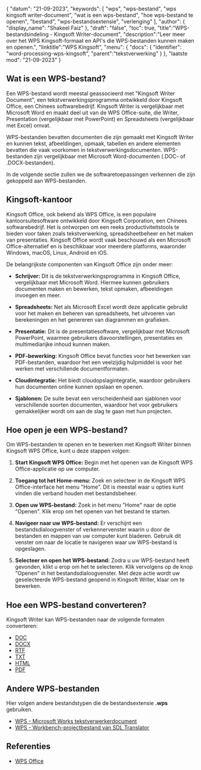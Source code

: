 {
"datum": "21-09-2023",
  "keywords": [
"wps",
"wps-bestand",
"wps kingsoft writer-document",
"wat is een wps-bestand",
"hoe wps-bestand te openen",
"bestand",
"wps-bestandsextensie",
"verlenging"
],
  "author": {
"display_name": "Shakeel Faiz"
},
"draft": "false",
"toc": true,
"title":"WPS-bestandsindeling - Kingsoft Writer-document",
  "description":"Leer meer over het WPS Kingsoft-formaat en API's die WPS-bestanden kunnen maken en openen.",
"linktitle":"WPS Kingsoft",
  "menu": {
    "docs": {
      "identifier": "word-processing-wps-kingsoft",
"parent":"tekstverwerking"
}
},
"laatste mod": "21-09-2023"
}

## Wat is een WPS-bestand?

Een WPS-bestand wordt meestal geassocieerd met "Kingsoft Writer Document", een tekstverwerkingsprogramma ontwikkeld door Kingsoft Office, een Chinees softwarebedrijf. Kingsoft Writer is vergelijkbaar met Microsoft Word en maakt deel uit van de WPS Office-suite, die Writer, Presentation (vergelijkbaar met PowerPoint) en Spreadsheets (vergelijkbaar met Excel) omvat.

WPS-bestanden bevatten documenten die zijn gemaakt met Kingsoft Writer en kunnen tekst, afbeeldingen, opmaak, tabellen en andere elementen bevatten die vaak voorkomen in tekstverwerkingsdocumenten. WPS-bestanden zijn vergelijkbaar met Microsoft Word-documenten (.DOC- of .DOCX-bestanden).

In de volgende sectie zullen we de softwaretoepassingen verkennen die zijn gekoppeld aan WPS-bestanden.

## Kingsoft-kantoor

Kingsoft Office, ook bekend als WPS Office, is een populaire kantoorsuitesoftware ontwikkeld door Kingsoft Corporation, een Chinees softwarebedrijf. Het is ontworpen om een reeks productiviteitstools te bieden voor taken zoals tekstverwerking, spreadsheetbeheer en het maken van presentaties. Kingsoft Office wordt vaak beschouwd als een Microsoft Office-alternatief en is beschikbaar voor meerdere platforms, waaronder Windows, macOS, Linux, Android en iOS.

De belangrijkste componenten van Kingsoft Office zijn onder meer:

- **Schrijver:** Dit is de tekstverwerkingsprogramma in Kingsoft Office, vergelijkbaar met Microsoft Word. Hiermee kunnen gebruikers documenten maken en bewerken, tekst opmaken, afbeeldingen invoegen en meer.

- **Spreadsheets:** Net als Microsoft Excel wordt deze applicatie gebruikt voor het maken en beheren van spreadsheets, het uitvoeren van berekeningen en het genereren van diagrammen en grafieken.

- **Presentatie:** Dit is de presentatiesoftware, vergelijkbaar met Microsoft PowerPoint, waarmee gebruikers diavoorstellingen, presentaties en multimediarijke inhoud kunnen maken.

- **PDF-bewerking:** Kingsoft Office bevat functies voor het bewerken van PDF-bestanden, waardoor het een veelzijdig hulpmiddel is voor het werken met verschillende documentformaten.

- **Cloudintegratie:** Het biedt cloudopslagintegratie, waardoor gebruikers hun documenten online kunnen opslaan en openen.

- **Sjablonen:** De suite bevat een verscheidenheid aan sjablonen voor verschillende soorten documenten, waardoor het voor gebruikers gemakkelijker wordt om aan de slag te gaan met hun projecten.

## Hoe open je een WPS-bestand?

Om WPS-bestanden te openen en te bewerken met Kingsoft Writer binnen Kingsoft WPS Office, kunt u deze stappen volgen:

1. **Start Kingsoft WPS Office:** Begin met het openen van de Kingsoft WPS Office-applicatie op uw computer.

2. **Toegang tot het Home-menu:** Zoek en selecteer in de Kingsoft WPS Office-interface het menu "Home". Dit is meestal waar u opties kunt vinden die verband houden met bestandsbeheer.

3. **Open uw WPS-bestand:** Zoek in het menu "Home" naar de optie "Openen". Klik erop om het openen van het bestand te starten.

4. **Navigeer naar uw WPS-bestand:** Er verschijnt een bestandsdialoogvenster of verkennervenster waarin u door de bestanden en mappen van uw computer kunt bladeren. Gebruik dit venster om naar de locatie te navigeren waar uw WPS-bestand is opgeslagen.

5. **Selecteer en open het WPS-bestand:** Zodra u uw WPS-bestand heeft gevonden, klikt u erop om het te selecteren. Klik vervolgens op de knop "Openen" in het bestandsdialoogvenster. Met deze actie wordt uw geselecteerde WPS-bestand geopend in Kingsoft Writer, klaar om te bewerken.

## Hoe een WPS-bestand converteren?

Kingsoft Writer kan WPS-bestanden naar de volgende formaten converteren:

- [DOC](/nl/tekstverwerking/doc/)
- [DOCX](/nl/tekstverwerking/docx/)
- [RTF](/nl/tekstverwerking/rtf/)
- [TXT](/nl/tekstverwerking/txt/)
- [HTML](/nl/web/html/)
- [PDF](/nl/pdf/)

## Andere WPS-bestanden

Hier volgen andere bestandstypen die de bestandsextensie **.wps** gebruiken.

- [WPS - Microsoft Works tekstverwerkerdocument](/nl/word-processing/wps/)
- [WPS - Workbench-projectbestand van SDL Translator](/nl/settings/wps/)

## Referenties
* [WPS Office](https://en.wikipedia.org/wiki/WPS_Office)
